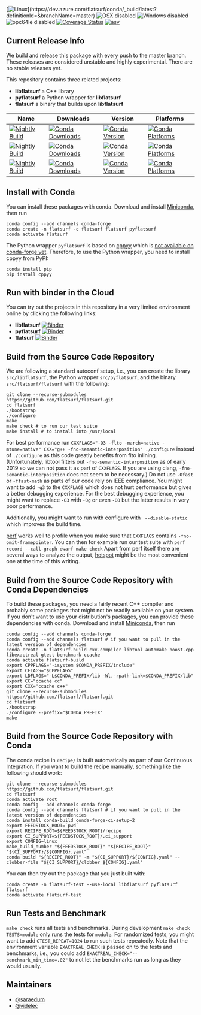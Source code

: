 [![Linux](https://dev.azure.com/flatsurf/conda/_apis/build/status/flatsurf.flatsurf?branchName=master&jobName=linux&configuration=linux%20build_linux_)](https://dev.azure.com/flatsurf/conda/_build/latest?definitionId=&branchName=master)
![OSX disabled](https://img.shields.io/badge/OSX-disabled-lightgrey.svg)
![Windows disabled](https://img.shields.io/badge/Windows-disabled-lightgrey.svg)
![ppc64le disabled](https://img.shields.io/badge/ppc64le-disabled-lightgrey.svg)
[![Coverage Status](https://coveralls.io/repos/github/flatsurf/flatsurf/badge.svg?branch=master)](https://coveralls.io/github/flatsurf/flatsurf?branch=master)
[![asv](http://img.shields.io/badge/benchmarked%20by-asv-blue.svg?style=flat)](https://flatsurf.github.io/flatsurf-asv/)

## Current Release Info

We build and release this package with every push to the master branch. These releases are considered unstable and highly
experimental. There are no stable releases yet.

This repository contains three related projects:

* **libflatsurf** a C++ library
* **pyflatsurf** a Python wrapper for **libflatsurf**
* **flatsurf** a binary that builds upon **libflatsurf**

| Name | Downloads | Version | Platforms |
| --- | --- | --- | --- |
| [![Nightly Build](https://img.shields.io/badge/recipe-libflatsurf-green.svg)](https://anaconda.org/flatsurf/libflatsurf) | [![Conda Downloads](https://img.shields.io/conda/dn/flatsurf/libflatsurf.svg)](https://anaconda.org/flatsurf/libflatsurf) | [![Conda Version](https://img.shields.io/conda/vn/flatsurf/libflatsurf.svg)](https://anaconda.org/flatsurf/libflatsurf) | [![Conda Platforms](https://img.shields.io/conda/pn/flatsurf/libflatsurf.svg)](https://anaconda.org/flatsurf/libflatsurf) |
| [![Nightly Build](https://img.shields.io/badge/recipe-pyflatsurf-green.svg)](https://anaconda.org/flatsurf/pyflatsurf) | [![Conda Downloads](https://img.shields.io/conda/dn/flatsurf/pyflatsurf.svg)](https://anaconda.org/flatsurf/pyflatsurf) | [![Conda Version](https://img.shields.io/conda/vn/flatsurf/pyflatsurf.svg)](https://anaconda.org/flatsurf/pyflatsurf) | [![Conda Platforms](https://img.shields.io/conda/pn/flatsurf/pyflatsurf.svg)](https://anaconda.org/flatsurf/pyflatsurf) |
| [![Nightly Build](https://img.shields.io/badge/recipe-flatsurf-green.svg)](https://anaconda.org/flatsurf/flatsurf) | [![Conda Downloads](https://img.shields.io/conda/dn/flatsurf/flatsurf.svg)](https://anaconda.org/flatsurf/flatsurf) | [![Conda Version](https://img.shields.io/conda/vn/flatsurf/flatsurf.svg)](https://anaconda.org/flatsurf/flatsurf) | [![Conda Platforms](https://img.shields.io/conda/pn/flatsurf/flatsurf.svg)](https://anaconda.org/flatsurf/flatsurf) |

## Install with Conda

You can install these packages with conda. Download and install [Miniconda](https://conda.io/miniconda.html), then run

```
conda config --add channels conda-forge
conda create -n flatsurf -c flatsurf flatsurf pyflatsurf
conda activate flatsurf
```

The Python wrapper `pyflatsurf` is based on [cppyy](https://cppyy.readthedocs.io/) which is [not available on conda-forge yet](https://bitbucket.org/wlav/cppyy/issues/55/package-for-conda-forge). Therefore, to use the Python wrapper, you need to install cppyy from PyPI:

```
conda install pip
pip install cppyy
```

## Run with binder in the Cloud

You can try out the projects in this repository in a very limited environment online by clicking the following links:

* **libflatsurf** [![Binder](https://mybinder.org/badge_logo.svg)](https://mybinder.org/v2/gh/flatsurf/flatsurf/master?filepath=binder%2FSample.libflatsurf.ipynb)
* **pyflatsurf** [![Binder](https://mybinder.org/badge_logo.svg)](https://mybinder.org/v2/gh/flatsurf/flatsurf/master?filepath=binder%2FSample.pyflatsurf.ipynb)
* **flatsurf** [![Binder](https://mybinder.org/badge_logo.svg)](https://mybinder.org/v2/gh/flatsurf/flatsurf/master?filepath=binder%2FSample.flatsurf.ipynb)

## Build from the Source Code Repository

We are following a standard autoconf setup, i.e., you can create the library
`src/libflatsurf`, the Python wrapper `src/pyflatsurf`, and the binary
`src/flatsurf/flatsurf` with the following:

```
git clone --recurse-submodules https://github.com/flatsurf/flatsurf.git
cd flatsurf
./bootstrap
./configure
make
make check # to run our test suite
make install # to install into /usr/local
```

For best performance run `CXXFLAGS="-O3 -flto -march=native -mtune=native"
CXX="g++ -fno-semantic-interposition" ./configure` instead of `./configure` as
this code greatly benefits from flto inlining. (Unfortunately, libtool filters
out `-fno-semantic-interposition` as of early 2019 so we can not pass it as
part of `CXXFLAGS`. If you are using clang, `-fno-semantic-interposition` does
not seem to be necessary.) Do not use `-Ofast` or `-ffast-math` as parts of our
code rely on IEEE compliance. You might want to add `-g3` to the `CXXFLAGS`
which does not hurt performance but gives a better debugging experience. For
the best debugging experience, you might want to replace `-O3` with `-Og` or
even `-O0` but the latter results in very poor performance.

Additionally, you might want to run with configure with ` --disable-static`
which improves the build time.

[perf](https://perf.wiki.kernel.org/index.php/Main_Page) works well to profile
when you make sure that `CXXFLAGS` contains `-fno-omit-framepointer`. You can
then for example run our test suite with `perf record --call-graph dwarf make
check` Apart from perf itself there are several ways to analyze the output,
[hotspot](https://github.com/KDAB/hotspot) might be the most convenient one at
the time of this writing.

## Build from the Source Code Repository with Conda Dependencies

To build these packages, you need a fairly recent C++ compiler and probably
some packages that might not be readily available on your system. If you don't
want to use your distribution's packages, you can provide these dependencies
with conda. Download and install [Miniconda](https://conda.io/miniconda.html),
then run

```
conda config --add channels conda-forge
conda config --add channels flatsurf # if you want to pull in the latest version of dependencies
conda create -n flatsurf-build cxx-compiler libtool automake boost-cpp libexactreal gtest benchmark ccache
conda activate flatsurf-build
export CPPFLAGS="-isystem $CONDA_PREFIX/include"
export CFLAGS="$CPPFLAGS"
export LDFLAGS="-L$CONDA_PREFIX/lib -Wl,-rpath-link=$CONDA_PREFIX/lib"
export CC="ccache cc"
export CXX="ccache c++"
git clone --recurse-submodules https://github.com/flatsurf/flatsurf.git
cd flatsurf
./bootstrap
./configure --prefix="$CONDA_PREFIX"
make
```

## Build from the Source Code Repository with Conda

The conda recipe in `recipe/` is built automatically as part of our Continuous
Integration. If you want to build the recipe manually, something like the
following should work:

```
git clone --recurse-submodules https://github.com/flatsurf/flatsurf.git
cd flatsurf
conda activate root
conda config --add channels conda-forge
conda config --add channels flatsurf # if you want to pull in the latest version of dependencies
conda install conda-build conda-forge-ci-setup=2
export FEEDSTOCK_ROOT=`pwd`
export RECIPE_ROOT=${FEEDSTOCK_ROOT}/recipe
export CI_SUPPORT=${FEEDSTOCK_ROOT}/.ci_support
export CONFIG=linux_
make_build_number "${FEEDSTOCK_ROOT}" "${RECIPE_ROOT}" "${CI_SUPPORT}/${CONFIG}.yaml"
conda build "${RECIPE_ROOT}" -m "${CI_SUPPORT}/${CONFIG}.yaml" --clobber-file "${CI_SUPPORT}/clobber_${CONFIG}.yaml"
```

You can then try out the package that you just built with:
```
conda create -n flatsurf-test --use-local libflatsurf pyflatsurf flatsurf
conda activate flatsurf-test
```

## Run Tests and Benchmark

`make check` runs all tests and benchmarks. During development `make check TESTS=module`
only runs the tests for `module`. For randomized tests, you might want to add
`GTEST_REPEAT=1024` to run such tests repeatedly. Note that the environment
variable `EXACTREAL_CHECK` is passed on to the tests and benchmarks, i.e., you
could add `EXACTREAL_CHECK="--benchmark_min_time=.02"` to not let the
benchmarks run as long as they would usually.

## Maintainers

* [@saraedum](https://github.com/saraedum)
* [@videlec](https://github.com/videlec)
